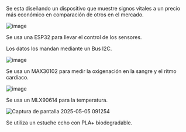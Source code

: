 Se esta diseñando un dispositivo que muestre signos vitales a un precio más económico en comparación de otros en el mercado.

![image](https://github.com/user-attachments/assets/d9936156-e5f8-4d8b-955e-76ba1ff24858)


Se usa una ESP32 para llevar el control de los sensores.

Los datos los mandan mediante un Bus I2C.


![image](https://github.com/user-attachments/assets/516022e0-a193-4149-bb1c-3d48802bf341)



Se usa un MAX30102 para medir la oxigenación en la sangre y el ritmo cardiaco.


![image](https://github.com/user-attachments/assets/ec53c01a-f52b-42a8-b7c1-30cf1b05e5ce)



Se usa un MLX90614 para la temperatura.


![Captura de pantalla 2025-05-05 091254](https://github.com/user-attachments/assets/711216f6-99f5-4c55-a14c-667a5790bc24)



Se utiliza un estuche echo con PLA+ biodegradable.
